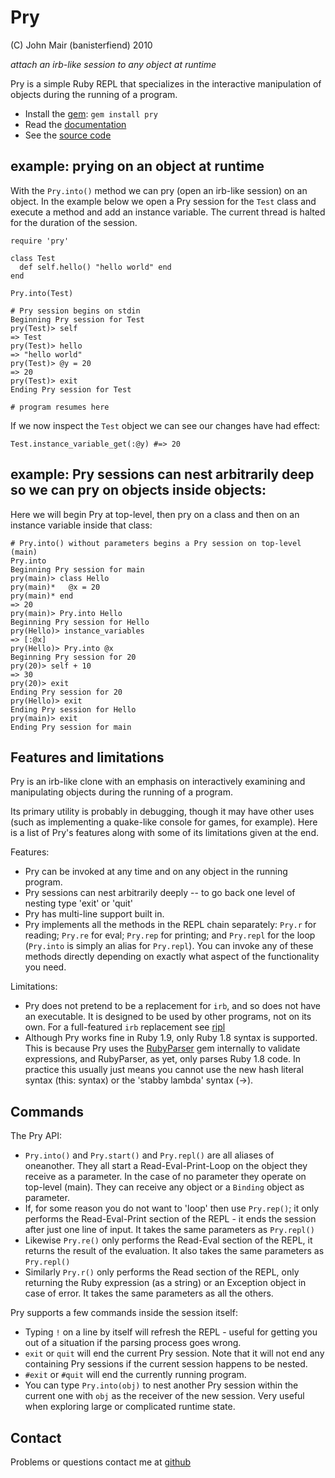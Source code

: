 Pry
=============

(C) John Mair (banisterfiend) 2010

_attach an irb-like session to any object at runtime_

Pry is a simple Ruby REPL that specializes in the interactive
manipulation of objects during the running of a program.

* Install the [gem](https://rubygems.org/gems/pry): `gem install pry`
* Read the [documentation](http://rdoc.info/github/banister/pry/master/file/README.markdown)
* See the [source code](http://github.com/banister/pry)

example: prying on an object at runtime 
---------------------------------------

With the `Pry.into()` method we can pry (open an irb-like session) on
an object. In the example below we open a Pry session for the `Test` class and execute a method and add
an instance variable. The current thread is halted for the duration of the session.

    require 'pry'
    
    class Test
      def self.hello() "hello world" end
    end

    Pry.into(Test)

    # Pry session begins on stdin
    Beginning Pry session for Test
    pry(Test)> self
    => Test
    pry(Test)> hello
    => "hello world"
    pry(Test)> @y = 20
    => 20
    pry(Test)> exit
    Ending Pry session for Test

    # program resumes here

If we now inspect the `Test` object we can see our changes have had
effect:

    Test.instance_variable_get(:@y) #=> 20
    

example: Pry sessions can nest arbitrarily deep so we can pry on objects inside objects:
----------------------------------------------------------------------------------------

Here we will begin Pry at top-level, then pry on a class and then on
an instance variable inside that class:

    # Pry.into() without parameters begins a Pry session on top-level (main)
    Pry.into
    Beginning Pry session for main
    pry(main)> class Hello
    pry(main)*   @x = 20
    pry(main)* end
    => 20
    pry(main)> Pry.into Hello
    Beginning Pry session for Hello
    pry(Hello)> instance_variables
    => [:@x]
    pry(Hello)> Pry.into @x
    Beginning Pry session for 20
    pry(20)> self + 10
    => 30
    pry(20)> exit
    Ending Pry session for 20
    pry(Hello)> exit
    Ending Pry session for Hello
    pry(main)> exit
    Ending Pry session for main
    

Features and limitations
------------------------

Pry is an irb-like clone with an emphasis on interactively examining
and manipulating objects during the running of a program.

Its primary utility is probably in debugging, though it may have other
uses (such as implementing a quake-like console for games, for example). Here is a
list of Pry's features along with some of its limitations given at the
end.

Features:

* Pry can be invoked at any time and on any object in the running program.
* Pry sessions can nest arbitrarily deeply -- to go back one level of nesting type 'exit' or 'quit'
* Pry has multi-line support built in.
* Pry implements all the methods in the REPL chain separately: `Pry.r`
for reading; `Pry.re` for eval; `Pry.rep` for printing; and `Pry.repl`
for the loop (`Pry.into` is simply an alias for `Pry.repl`). You can
invoke any of these methods directly depending on exactly what aspect of the functionality you need.

Limitations:

* Pry does not pretend to be a replacement for `irb`,
  and so does not have an executable. It is designed to be used by
  other programs, not on its own. For a full-featured `irb` replacement
  see [ripl](https://github.com/cldwalker/ripl)
* Although Pry works fine in Ruby 1.9, only Ruby 1.8 syntax is
  supported. This is because Pry uses the
  [RubyParser](https://github.com/seattlerb/ruby_parser)
  gem internally to  validate expressions, and RubyParser, as yet, only parses Ruby 1.8
  code. In practice this usually just means you cannot use the new
  hash literal syntax (this: syntax) or the 'stabby lambda' syntax
  (->).
 
Commands
-----------

The Pry API:

* `Pry.into()` and `Pry.start()` and `Pry.repl()` are all aliases of
oneanother. They all start a Read-Eval-Print-Loop on the object they
receive as a parameter. In the case of no parameter they operate on
top-level (main). They can receive any object or a `Binding`
object as parameter.
* If, for some reason you do not want to 'loop' then use `Pry.rep()`; it
only performs the Read-Eval-Print section of the REPL - it ends the
session after just one line of input. It takes the same parameters as
`Pry.repl()`
* Likewise `Pry.re()` only performs the Read-Eval section of the REPL,
it returns the result of the evaluation. It also takes the same parameters as `Pry.repl()`
* Similarly `Pry.r()` only performs the Read section of the REPL, only
returning the Ruby expression (as a string) or an Exception object in
case of error. It takes the same parameters as all the others.

Pry supports a few commands inside the session itself:

* Typing `!` on a line by itself will refresh the REPL - useful for
  getting you out of a situation if the parsing process
  goes wrong.
* `exit` or `quit` will end the current Pry session. Note that it will
  not end any containing Pry sessions if the current session happens
  to be nested.
* `#exit` or `#quit` will end the currently running program.
* You can type `Pry.into(obj)` to nest another Pry session within the
  current one with `obj` as the receiver of the new session. Very useful
  when exploring large or complicated runtime state.

Contact
-------

Problems or questions contact me at [github](http://github.com/banister)



